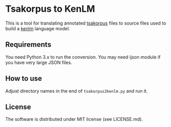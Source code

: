 # Tsakorpus to KenLM

This is a tool for translating annotated [tsakorpus](https://bitbucket.org/tsakorpus/tsakorpus/src) files to source files used to build a [kenlm](https://kheafield.com/code/kenlm/) language model.

## Requirements

You need Python 3.x to run the conversion. You may need ijson module if you have very large JSON files.

## How to use

Adjust directory names in the end of ``tsakorpus2kenlm.py`` and run it.

## License

The software is distributed under MIT license (see LICENSE.md).
